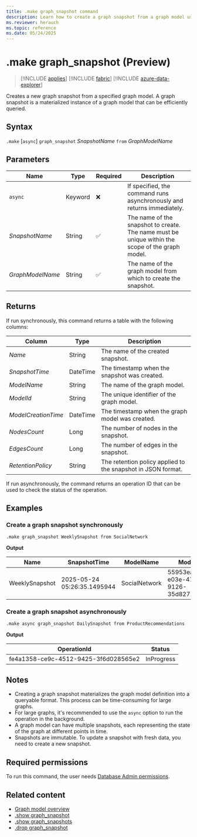 ```yaml
---
title: .make graph_snapshot command
description: Learn how to create a graph snapshot from a graph model using the .make graph_snapshot command with syntax, parameters, and examples.
ms.reviewer: herauch
ms.topic: reference
ms.date: 05/24/2025
---
```


# .make graph_snapshot (Preview)

> [!INCLUDE [applies](../../includes/applies-to-version/applies.md)] [!INCLUDE [fabric](../../includes/applies-to-version/fabric.md)] [!INCLUDE [azure-data-explorer](../../includes/applies-to-version/azure-data-explorer.md)]

Creates a new graph snapshot from a specified graph model. A graph snapshot is a materialized instance of a graph model that can be efficiently queried.

## Syntax

`.make` [`async`] `graph_snapshot` *SnapshotName* `from` *GraphModelName*

## Parameters

|Name|Type|Required|Description|
|--|--|--|--|
|`async`|Keyword|❌|If specified, the command runs asynchronously and returns immediately.|
|*SnapshotName*|String|✅|The name of the snapshot to create. The name must be unique within the scope of the graph model.|
|*GraphModelName*|String|✅|The name of the graph model from which to create the snapshot.|

## Returns

If run synchronously, this command returns a table with the following columns:

|Column|Type|Description|
|--|--|--|
|*Name*|String|The name of the created snapshot.|
|*SnapshotTime*|DateTime|The timestamp when the snapshot was created.|
|*ModelName*|String|The name of the graph model.|
|*ModelId*|String|The unique identifier of the graph model.|
|*ModelCreationTime*|DateTime|The timestamp when the graph model was created.|
|*NodesCount*|Long|The number of nodes in the snapshot.|
|*EdgesCount*|Long|The number of edges in the snapshot.|
|*RetentionPolicy*|String|The retention policy applied to the snapshot in JSON format.|

If run asynchronously, the command returns an operation ID that can be used to check the status of the operation.

## Examples

### Create a graph snapshot synchronously

```kusto
.make graph_snapshot WeeklySnapshot from SocialNetwork
```

**Output**

|Name|SnapshotTime|ModelName|ModelId|ModelCreationTime|NodesCount|EdgesCount|RetentionPolicy|
|---|---|---|---|---|---|---|---|
|WeeklySnapshot|2025-05-24 05:26:35.1495944|SocialNetwork|55953ea5-e03e-47b1-9126-35d8271bed90|2025-05-21 10:47:05.8611670|2|1|{<br>  "SoftDeletePeriod": "365000.00:00:00"<br>}|

### Create a graph snapshot asynchronously

```kusto
.make async graph_snapshot DailySnapshot from ProductRecommendations
```

**Output**

|OperationId|Status|
|---|---|
|fe4a1358-ce9c-4512-9425-3f6d028565e2|InProgress|

## Notes

- Creating a graph snapshot materializes the graph model definition into a queryable format. This process can be time-consuming for large graphs.
- For large graphs, it's recommended to use the `async` option to run the operation in the background.
- A graph model can have multiple snapshots, each representing the state of the graph at different points in time.
- Snapshots are immutable. To update a snapshot with fresh data, you need to create a new snapshot.

## Required permissions

To run this command, the user needs [Database Admin permissions](../../management/access-control/role-based-access-control.md).

## Related content

* [Graph model overview](graph-model-overview.md)
* [.show graph_snapshot](graph-snapshot-show.md)
* [.show graph_snapshots](graph-snapshots-show.md)
* [.drop graph_snapshot](graph-snapshot-drop.md)
